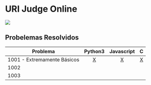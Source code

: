 # URI Judge Online

![](<https://www.urionlinejudge.com.br/judge/img/5.0/logo.130615.png?1568497375>)

## Probelemas Resolvidos

| Problema   |   Python3      |  Javascript | C |
|------------|:--------------:|:-----------:|:--:|
| 1001 - Extremamente Básicos|  [X](./python/1001.py) | [X](./javascript/1001.js)  | [X](./c/1001.c)|
| 1002 |   |  | | 
| 1003 |   |  |  |